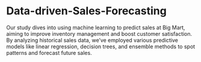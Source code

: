 # Data-driven-Sales-Forecasting
Our study dives into using machine learning to predict sales at Big Mart, aiming to improve inventory management and boost customer satisfaction. By analyzing historical sales data, we’ve employed various predictive models like linear regression, decision trees, and ensemble methods to spot patterns and forecast future sales.
